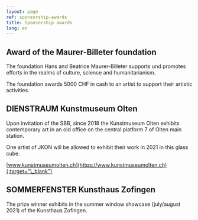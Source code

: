 ```yaml
---
layout: page
ref: sponsorship-awards
title: Sponsorship awards
lang: en
---
```


## Award of the Maurer-Billeter foundation

The foundation Hans and Beatrice Maurer-Billeter supports und promotes efforts in the realms of culture, science and humanitarianism.

The foundation awards 5000 CHF in cash to an artist to support their artistic activities.

## DIENSTRAUM Kunstmuseum Olten

Upon invitation of the SBB, since 2018 the Kunstmuseum Olten exhibits contemporary art in an old office on the central platform 7 of Olten main station.

One artist of JKON will be allowed to exhibit their work in 2021 in this glass cube.

[www.kunstmuseumolten.ch](https://www.kunstmuseumolten.ch){:target="\_blank"}

## SOMMERFENSTER Kunsthaus Zofingen

The prize winner exhibits in the summer window showcase (july/august 2021) of the Kunsthaus Zofingen.
